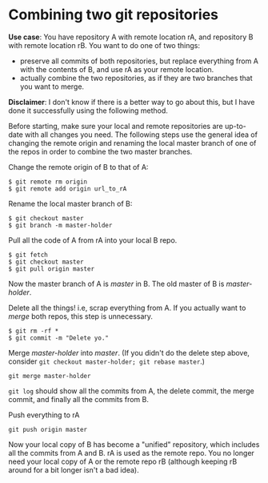 # Combining two git repositories

**Use case**: You have repository A with remote location rA, and repository B with remote location rB. You want to do one of two things:

- preserve all commits of both repositories, but replace everything from A with the contents of B, and use rA as your remote location.
- actually combine the two repositories, as if they are two branches that you want to merge.

**Disclaimer**: I don't know if there is a better way to go about this, but I have done it successfully using the following method.

Before starting, make sure your local and remote repositories are up-to-date with all changes you need. The following steps use the general idea of changing the remote origin and renaming the local master branch of one of the repos in order to combine the two master branches.

Change the remote origin of B to that of A:
```
$ git remote rm origin
$ git remote add origin url_to_rA
```

Rename the local master branch of B:
```
$ git checkout master
$ git branch -m master-holder
```

Pull all the code of A from rA into your local B repo.
```
$ git fetch
$ git checkout master
$ git pull origin master
```
Now the master branch of A is *master* in B. The old master of B is *master-holder*.

Delete all the things! i.e, scrap everything from A. If you actually want to _merge_ both repos, this step is unnecessary.
```
$ git rm -rf *
$ git commit -m "Delete yo."
```

Merge *master-holder* into *master*. (If you didn't do the delete step above, consider `git checkout master-holder; git rebase master`.)
```
git merge master-holder
```
`git log` should show all the commits from A, the delete commit, the merge commit, and finally all the commits from B.

Push everything to rA
```
git push origin master
```

Now your local copy of B has become a "unified" repository, which includes all the commits from A and B. rA is used as the remote repo. You no longer need your local copy of A or the remote repo rB (although keeping rB around for a bit longer isn't a bad idea).